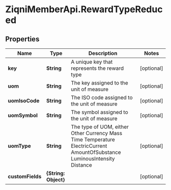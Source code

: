 # ZiqniMemberApi.RewardTypeReduced

## Properties

Name | Type | Description | Notes
------------ | ------------- | ------------- | -------------
**key** | **String** | A unique key that represents the reward type | [optional] 
**uom** | **String** | The key assigned to the unit of measure  | [optional] 
**uomIsoCode** | **String** | The ISO code assigned to the unit of measure | [optional] 
**uomSymbol** | **String** | The symbol assigned to the unit of measure | [optional] 
**uomType** | **String** |  The type of UOM, either Other Currency Mass Time Temperature ElectricCurrent AmountOfSubstance LuminousIntensity Distance | [optional] 
**customFields** | **{String: Object}** |  | [optional] 


